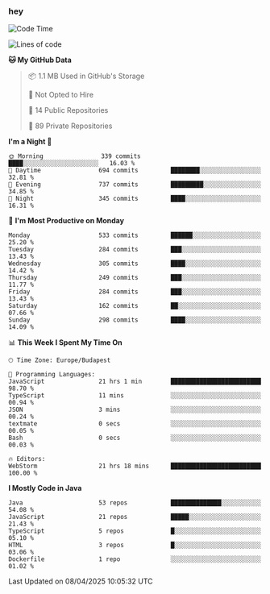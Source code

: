 ### hey

<!--START_SECTION:waka-->
![Code Time](http://img.shields.io/badge/Code%20Time-1%2C167%20hrs%2029%20mins-blue)

![Lines of code](https://img.shields.io/badge/From%20Hello%20World%20I%27ve%20Written-2.6%20million%20lines%20of%20code-blue)

**🐱 My GitHub Data** 

> 📦 1.1 MB Used in GitHub's Storage 
 > 
> 🚫 Not Opted to Hire
 > 
> 📜 14 Public Repositories 
 > 
> 🔑 89 Private Repositories 
 > 
**I'm a Night 🦉** 

```text
🌞 Morning                339 commits         ████░░░░░░░░░░░░░░░░░░░░░   16.03 % 
🌆 Daytime                694 commits         ████████░░░░░░░░░░░░░░░░░   32.81 % 
🌃 Evening                737 commits         █████████░░░░░░░░░░░░░░░░   34.85 % 
🌙 Night                  345 commits         ████░░░░░░░░░░░░░░░░░░░░░   16.31 % 
```
📅 **I'm Most Productive on Monday** 

```text
Monday                   533 commits         ██████░░░░░░░░░░░░░░░░░░░   25.20 % 
Tuesday                  284 commits         ███░░░░░░░░░░░░░░░░░░░░░░   13.43 % 
Wednesday                305 commits         ████░░░░░░░░░░░░░░░░░░░░░   14.42 % 
Thursday                 249 commits         ███░░░░░░░░░░░░░░░░░░░░░░   11.77 % 
Friday                   284 commits         ███░░░░░░░░░░░░░░░░░░░░░░   13.43 % 
Saturday                 162 commits         ██░░░░░░░░░░░░░░░░░░░░░░░   07.66 % 
Sunday                   298 commits         ████░░░░░░░░░░░░░░░░░░░░░   14.09 % 
```


📊 **This Week I Spent My Time On** 

```text
🕑︎ Time Zone: Europe/Budapest

💬 Programming Languages: 
JavaScript               21 hrs 1 min        █████████████████████████   98.70 % 
TypeScript               11 mins             ░░░░░░░░░░░░░░░░░░░░░░░░░   00.94 % 
JSON                     3 mins              ░░░░░░░░░░░░░░░░░░░░░░░░░   00.24 % 
textmate                 0 secs              ░░░░░░░░░░░░░░░░░░░░░░░░░   00.05 % 
Bash                     0 secs              ░░░░░░░░░░░░░░░░░░░░░░░░░   00.03 % 

🔥 Editors: 
WebStorm                 21 hrs 18 mins      █████████████████████████   100.00 % 
```

**I Mostly Code in Java** 

```text
Java                     53 repos            ██████████████░░░░░░░░░░░   54.08 % 
JavaScript               21 repos            █████░░░░░░░░░░░░░░░░░░░░   21.43 % 
TypeScript               5 repos             █░░░░░░░░░░░░░░░░░░░░░░░░   05.10 % 
HTML                     3 repos             █░░░░░░░░░░░░░░░░░░░░░░░░   03.06 % 
Dockerfile               1 repo              ░░░░░░░░░░░░░░░░░░░░░░░░░   01.02 % 
```




 Last Updated on 08/04/2025 10:05:32 UTC
<!--END_SECTION:waka-->
